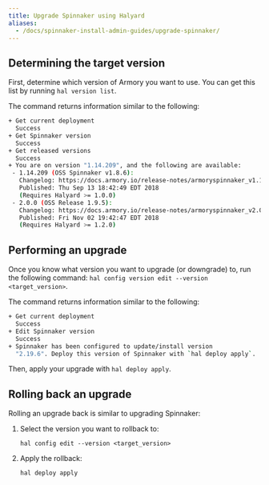 ```yaml
---
title: Upgrade Spinnaker using Halyard
aliases:
  - /docs/spinnaker-install-admin-guides/upgrade-spinnaker/
---
```


## Determining the target version

First, determine which version of Armory you want to use. You can get this list by running `hal version list`.

The command returns information similar to the following:

```bash
+ Get current deployment
  Success
+ Get Spinnaker version
  Success
+ Get released versions
  Success
+ You are on version "1.14.209", and the following are available:
 - 1.14.209 (OSS Spinnaker v1.8.6):
   Changelog: https://docs.armory.io/release-notes/armoryspinnaker_v1.14.209/
   Published: Thu Sep 13 18:42:49 EDT 2018
   (Requires Halyard >= 1.0.0)
 - 2.0.0 (OSS Release 1.9.5):
   Changelog: https://docs.armory.io/release-notes/armoryspinnaker_v2.0.0/
   Published: Fri Nov 02 19:42:47 EDT 2018
   (Requires Halyard >= 1.2.0)

```


## Performing an upgrade

Once you know what version you want to upgrade (or downgrade) to, run the following command: `hal config version edit --version <target_version>`.

The command returns information similar to the following:
```bash
+ Get current deployment
  Success
+ Edit Spinnaker version
  Success
+ Spinnaker has been configured to update/install version
  "2.19.6". Deploy this version of Spinnaker with `hal deploy apply`.
```

Then, apply your upgrade with `hal deploy apply`.

## Rolling back an upgrade

Rolling an upgrade back is similar to upgrading Spinnaker:

1. Select the version you want to rollback to:
   ```
   hal config edit --version <target_version>
   ```
2. Apply the rollback:
   ```
   hal deploy apply
   ```   
